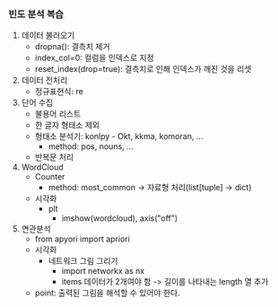 ### 빈도 분석 복습
1. 데이터 불러오기
	- dropna(): 결측치 제거
	- index_col=0:  컬럼을 인덱스로 지정
	- reset_index(drop=true): 결측치로 인해 인덱스가 깨진 것을 리셋
2. 데이터 전처리
	- 정규표현식: re
3. 단어 수집
	- 불용어 리스트
	- 한 글자 형태소 제외
	- 형태소 분석기: konlpy - Okt, kkma, komoran, ...
		- method: pos, nouns, ...
	- 반복문 처리
4. WordCloud
	- Counter
		- method: most_common -> 자료형 처리(list\[tuple] -> dict)
	- 시각화
		- plt
			- imshow(wordcloud), axis("off")
5. 연관분석
	- from apyori import apriori
	- 시각화
		- 네트워크 그림 그리기
			- import networkx as nx
			- items 데이터가 2개여야 함 -> 길이를 나타내는 length 열 추가
	- point: 출력된 그림을 해석할 수 있어야 한다.